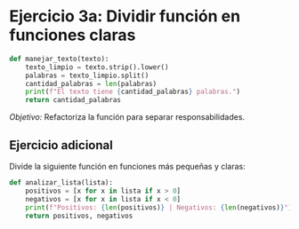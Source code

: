 # Ejercicio 3a: Dividir función en funciones claras

```python
def manejar_texto(texto):
    texto_limpio = texto.strip().lower()
    palabras = texto_limpio.split()
    cantidad_palabras = len(palabras)
    print(f"El texto tiene {cantidad_palabras} palabras.")
    return cantidad_palabras
```

*Objetivo:* Refactoriza la función para separar responsabilidades.

## Ejercicio adicional

Divide la siguiente función en funciones más pequeñas y claras:

```python
def analizar_lista(lista):
    positivos = [x for x in lista if x > 0]
    negativos = [x for x in lista if x < 0]
    print(f"Positivos: {len(positivos)} | Negativos: {len(negativos)}")
    return positivos, negativos
```
